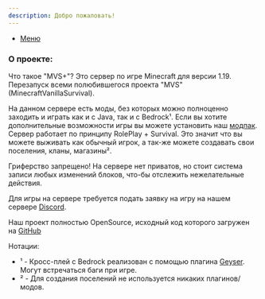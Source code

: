 ```yaml
---
description: Добро пожаловать!
---
```

- [Меню](/ru)
### О проекте:

Что такое "MVS+"? Это сервер по игре Minecraft для версии 1.19. Перезапуск всеми полюбившегося проекта "MVS"(MinecraftVanillaSurvival).

На данном сервере есть моды, без которых можно полноценно заходить и играть как и с Java, так и с Bedrock¹. Если вы хотите дополнительные возможности игры вы можете установить наш [модпак](/ru/modpack).
Сервер работает по принципу RolePlay + Survival. Это значит что вы можете выживать как обычный игрок, а так-же можете создавать свои поселения, кланы, магазины².

Гриферство запрещено! На сервере нет приватов, но стоит система записи любых изменений блоков, что-бы отслежить нежелательные действия.

Для игры на сервере требуется подать заявку на игру на нашем сервере [Discord](). 

Наш проект полностью OpenSource, исходный код которого загружен на [GitHub](https://github.com/MVSPlus)


Нотации:
- ¹ - Кросс-плей с Bedrock реализован с помощью плагина [Geyser](https://geysermc.org). Могут встречаться баги при игре.
- ² - Для создания поселений не используется никаких плагинов/модов.
